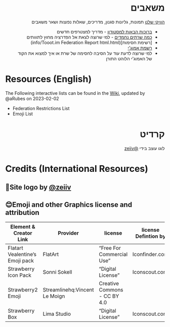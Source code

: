 
<div dir="rtl">

# משאבים

[הוויקי שלנו](https://github.com/Toootim/Resources/wiki)
תמונות, גליונות סגנון, מדריכים, שאלות נפוצות ושאר משאבים

- [ברוכות הבאות למסטודון](https://github.com/Toootim/Resources/wiki/Welcome-to-Tooot.im) - מדריך למצטרפים חדשים
- [כמה שרתים נחמדים](https://github.com/Toootim/Resources/blob/master/info/instances.md) - למי שרוצה לצאת אל הפדרציה מחוץ לתווותים
- [רשימת חסימות](info/Tooot.im Federation Report html.html)
- [רשמת אמוג'י](https://github.com/Toootim/Resources/blob/main/info/Tooot.im%20Emoji%20report%20html.html) 
- למי שרוצה לדעת עוד על הסיבה לחסימה של שרת או איך למצוא את הקוד של האמוג'י הלוהט התורן
</div>

<div dir ="ltr">

# Resources (English)

The Following interactive lists can be found in the [Wiki](https://github.com/Toootim/Resources/wiki/Searchabele-and-Sortable-Restrictions-&-Emoji-Lists), updated by @aRubes on 2023-02-02


- Federation Restrictions List
- Emoji List

</div>

<div dir="rtl">

# קרדיט

לוגו עוצב בידי [@zeiiv](https://tooot.im/@zeiiv)

</div>

<div = "ltr">

# Credits (International Resources)

## 🍧Site logo by [@zeiiv](https://tooot.im/@zeiiv)

## 😊Emoji and other Graphics license and attribution

| Element & Creator Link | Provider | license | license Defintion by | license date | license link |
| --- | --- | --- | --- | --- | --- |
| Flatart Vealentine’s Emoji pack | FlatArt | “Free For Commercial Use” | Iconfinder.com | 24/11/2022 | <https://support.iconfinder.com/en/articles/18233-license-overview> |
| Strawberry Icon Pack | Sonni Sokell | “Digital License” | Iconscout.com | 24/11/2022 | <https://iconscout.com/licenses#iconscout> |
| Strawberry2 Emoji | Streamlinehq:Vincent Le Moign | Creative Commons - CC BY 4.0 |  | 24/11/2022 | <https://creativecommons.org/licenses/by/4.0/> |
| Strawberry Box | Lima Studio | “Digital License” | Iconscout.com | 24/11/2022 | <https://iconscout.com/licenses#iconscout> |

</div>
